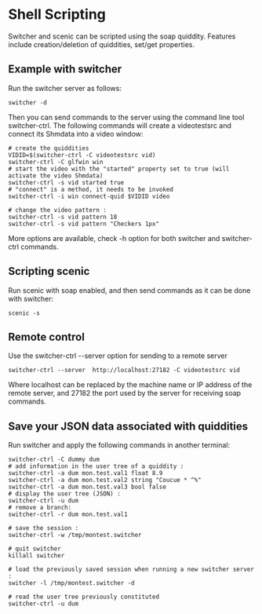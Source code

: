 Shell Scripting
=======

Switcher and scenic can be scripted using the soap quiddity. Features include creation/deletion of quiddities, set/get properties.

## Example with switcher

Run the switcher server as follows:
```
switcher -d
```

Then you can send commands to the server using the command line tool switcher-ctrl. The following commands will create a videotestsrc and connect its Shmdata into a video window:
```
# create the quiddities
VIDID=$(switcher-ctrl -C videotestsrc vid)
switcher-ctrl -C glfwin win
# start the video with the "started" property set to true (will activate the video Shmdata)
switcher-ctrl -s vid started true
# "connect" is a method, it needs to be invoked
switcher-ctrl -i win connect-quid $VIDID video

# change the video pattern :
switcher-ctrl -s vid pattern 18
switcher-ctrl -s vid pattern "Checkers 1px"
```

More options are available, check -h option for both switcher and switcher-ctrl commands.

## Scripting scenic

Run scenic with soap enabled, and then send commands as it can be done with switcher: 
```
scenic -s
```

## Remote control

Use the switcher-ctrl --server option for sending to a remote server
```
switcher-ctrl --server  http://localhost:27182 -C videotestsrc vid
```

Where localhost can be replaced by the machine name or IP address of the remote server, and 27182 the port used by the server for receiving soap commands.

## Save your JSON data associated with quiddities
Run switcher and apply the following commands in another terminal: 
```
switcher-ctrl -C dummy dum
# add information in the user tree of a quiddity :
switcher-ctrl -a dum mon.test.val1 float 8.9
switcher-ctrl -a dum mon.test.val2 string "Coucue * ^%"
switcher-ctrl -a dum mon.test.val3 bool false
# display the user tree (JSON) :
switcher-ctrl -u dum
# remove a branch:
switcher-ctrl -r dum mon.test.val1
 
# save the session :
switcher-ctrl -w /tmp/montest.switcher
 
# quit switcher
killall switcher
 
# load the previously saved session when running a new switcher server :
switcher -l /tmp/montest.switcher -d
 
# read the user tree previously constituted
switcher-ctrl -u dum
```
